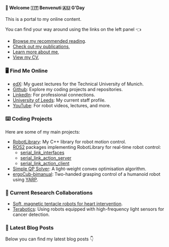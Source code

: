 #### 🏴󠁧󠁢󠁥󠁮󠁧󠁿 Welcome 🇮🇹 Benvenuti 🇦🇺 G'Day

This is a portal to my online content.

You can find your way around using the links on the left panel 👈
- [Browse my recommended reading](/reading/).
- [Check out my publications](/publications/),
- [Learn more about me](/about/),
- [View my CV](/cv/),

### 🖥️ Find Me Online
- [edX](https://www.edx.org/certificates/professional-certificate/tumx-six-sigma-and-lean): My guest lectures for the Technical University of Munich.
- [Github](https://github.com/Woolfrey): Explore my coding projects and repositories.
- [LinkedIn](https://www.linkedin.com/in/jonathanwoolfrey/): For professional connections.
- [University of Leeds](https://eps.leeds.ac.uk/electronic-engineering/staff/14662/dr-jon-woolfrey): My current staff profile.
- [YouTube](https://www.youtube.com/@Woolfrey/videos): For robot videos, lectures, and more.

### ⌨️ Coding Projects
Here are some of my main projects:
- [RobotLibrary](https://github.com/Woolfrey/software_robot_library): My C++ library for robot motion control.
- [ROS2](https://docs.ros.org/en/humble/index.html) packages implementing RobotLibrary for real-time robot control:
   - [serial_link_interfaces](https://github.com/Woolfrey/interface_serial_link)
   - [serial_link_action_server](https://github.com/Woolfrey/server_serial_link)
   - [serial_link_action_client](https://github.com/Woolfrey/client_serial_link)
- [Simple QP Solver](https://github.com/Woolfrey/software_simple_qp): A light-weight convex optimisation algorithm.
- [ergoCub-bimanual](https://github.com/hsp-iit/ergocub-bimanual): Two-handed grasping control of a humanoid robot using [YARP](https://www.yarp.it/latest/).

### 🤝 Current Research Collaborations
- [Soft, magnetic tentacle robots for heart intervention](https://wun.ac.uk/wun/research/view/magnetically-controlled-tentacle-robots-for-transcatheter-structural-heart-intervention/).
- [Terabotics](https://warwick.ac.uk/fac/sci/physics/research/condensedmatt/ultrafastphotonics/emmasthzgroup/terabotics/): Using robots equipped with high-frequency light sensors for cancer detection.

### 📝 Latest Blog Posts

Below you can find my latest blog posts 👇
